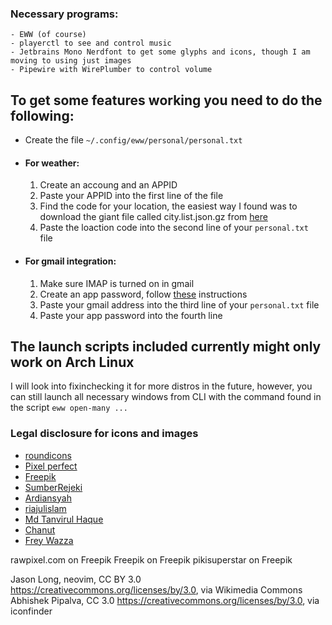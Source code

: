 ### Necessary programs:
    - EWW (of course)
    - playerctl to see and control music
    - Jetbrains Mono Nerdfont to get some glyphs and icons, though I am moving to using just images
    - Pipewire with WirePlumber to control volume

## To get some features working you need to do the following:
- Create the file `~/.config/eww/personal/personal.txt`
- #### For weather:
    1. Create an accoung and an APPID
    2. Paste your APPID into the first line of the file
    3. Find the code for your location, the easiest way I found was to download the giant file called city.list.json.gz from [here](http://bulk.openweathermap.org/sample/)
    4. Paste the loaction code into the second line of your `personal.txt `file
- #### For gmail integration:
    1. Make sure IMAP is turned on in gmail
    2. Create an app password, follow [these](https://support.google.com/mail/answer/185833) instructions
    3. Paste your gmail address into the third line of your `personal.txt` file
    4. Paste your app password into the fourth line

## The launch scripts included currently might only work on Arch Linux 
I will look into fixinchecking it for more distros in the future, however, you can still launch all necessary windows from CLI with the command found in the script `eww open-many ...`

### Legal disclosure for icons and images
- [roundicons](https://www.flaticon.com/authors/roundicons)
- [Pixel perfect](https://www.flaticon.com/authors/pixel-perfect)
- [Freepik](https://www.flaticon.com/authors/freepik)
- [SumberRejeki](https://www.flaticon.com/authors/sumberrejeki)
- [Ardiansyah](https://www.flaticon.com/authors/ardiansyah)
- [riajulislam](https://www.flaticon.com/authors/riajulislam)
- [Md Tanvirul Haque](https://www.flaticon.com/authors/md-tanvirul-haque)
- [Chanut](https://www.flaticon.com/authors/chanut)
- [Frey Wazza](https://www.flaticon.com/authors/frey-wazza)

rawpixel.com on Freepik
Freepik on Freepik
pikisuperstar on Freepik

Jason Long, neovim, CC BY 3.0 <https://creativecommons.org/licenses/by/3.0>, via Wikimedia Commons
Abhishek Pipalva, CC 3.0 <https://creativecommons.org/licenses/by/3.0>, via iconfinder
